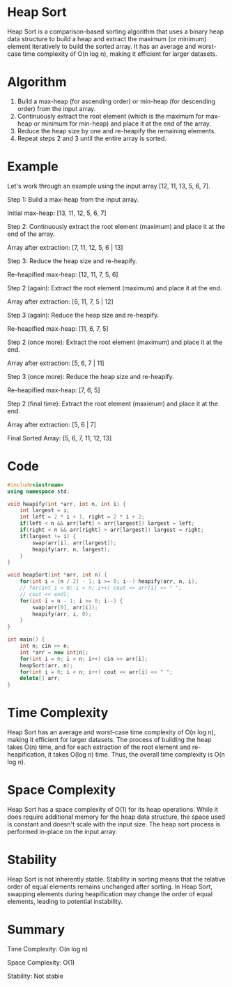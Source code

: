 # Heap Sort
Heap Sort is a comparison-based sorting algorithm that uses a binary heap data structure to build a heap and extract the maximum (or minimum) element iteratively to build the sorted array. It has an average and worst-case time complexity of O(n log n), making it efficient for larger datasets.

# Algorithm
1. Build a max-heap (for ascending order) or min-heap (for descending order) from the input array.
2. Continuously extract the root element (which is the maximum for max-heap or minimum for min-heap) and place it at the end of the array.
3. Reduce the heap size by one and re-heapify the remaining elements.
4. Repeat steps 2 and 3 until the entire array is sorted.

# Example
Let's work through an example using the input array [12, 11, 13, 5, 6, 7].

Step 1: Build a max-heap from the input array.

Initial max-heap: [13, 11, 12, 5, 6, 7]

Step 2: Continuously extract the root element (maximum) and place it at the end of the array.

Array after extraction: [7, 11, 12, 5, 6 | 13]

Step 3: Reduce the heap size and re-heapify.

Re-heapified max-heap: [12, 11, 7, 5, 6]

Step 2 (again): Extract the root element (maximum) and place it at the end.

Array after extraction: [6, 11, 7, 5 | 12]

Step 3 (again): Reduce the heap size and re-heapify.

Re-heapified max-heap: [11, 6, 7, 5]

Step 2 (once more): Extract the root element (maximum) and place it at the end.

Array after extraction: [5, 6, 7 | 11]

Step 3 (once more): Reduce the heap size and re-heapify.

Re-heapified max-heap: [7, 6, 5]

Step 2 (final time): Extract the root element (maximum) and place it at the end.

Array after extraction: [5, 6 | 7]

Final Sorted Array: [5, 6, 7, 11, 12, 13]

# Code
```cpp
#include<iostream>
using namespace std;

void heapify(int *arr, int n, int i) {
    int largest = i;
    int left = 2 * i + 1, right = 2 * i + 2;
    if(left < n && arr[left] > arr[largest]) largest = left;
    if(right < n && arr[right] > arr[largest]) largest = right;
    if(largest != i) {
        swap(arr[i], arr[largest]);
        heapify(arr, n, largest);
    }
}

void heapSort(int *arr, int n) {
    for(int i = (n / 2) - 1; i >= 0; i--) heapify(arr, n, i);
    // for(int i = 0; i < n; i++) cout << arr[i] << " ";
    // cout << endl;
    for(int i = n - 1; i >= 0; i--) {
        swap(arr[0], arr[i]);
        heapify(arr, i, 0);
    }
}

int main() {
    int n; cin >> n;
    int *arr = new int[n];
    for(int i = 0; i < n; i++) cin >> arr[i];
    heapSort(arr, n);
    for(int i = 0; i < n; i++) cout << arr[i] << " ";
    delete[] arr;
}
```

# Time Complexity
Heap Sort has an average and worst-case time complexity of O(n log n), making it efficient for larger datasets. The process of building the heap takes O(n) time, and for each extraction of the root element and re-heapification, it takes O(log n) time. Thus, the overall time complexity is O(n log n).

# Space Complexity
Heap Sort has a space complexity of O(1) for its heap operations. While it does require additional memory for the heap data structure, the space used is constant and doesn't scale with the input size. The heap sort process is performed in-place on the input array.

# Stability
Heap Sort is not inherently stable. Stability in sorting means that the relative order of equal elements remains unchanged after sorting. In Heap Sort, swapping elements during heapification may change the order of equal elements, leading to potential instability.

# Summary
Time Complexity: O(n log n)

Space Complexity: O(1)

Stability: Not stable

